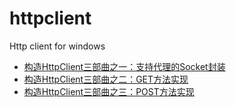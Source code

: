 httpclient
==========

Http client for windows 

* [构造HttpClient三部曲之一：支持代理的Socket封装][1]
* [构造HttpClient三部曲之二：GET方法实现][2]
* [构造HttpClient三部曲之三：POST方法实现][3]


[1]:http://xiangwangfeng.com/2011-05-08-%E6%9E%84%E9%80%A0HttpClient%E4%B8%89%E9%83%A8%E6%9B%B2%E4%B9%8B%E4%B8%80-%E6%94%AF%E6%8C%81%E4%BB%A3%E7%90%86%E7%9A%84Socket%E5%B0%81%E8%A3%85/
[2]:http://xiangwangfeng.com/2011-05-09-%E6%9E%84%E9%80%A0HttpClient%E4%B8%89%E9%83%A8%E6%9B%B2%E4%B9%8B%E4%BA%8C-GET%E6%96%B9%E6%B3%95%E5%AE%9E%E7%8E%B0/
[3]:http://xiangwangfeng.com/2011-05-15-%E6%9E%84%E9%80%A0HttpClient%E4%B8%89%E9%83%A8%E6%9B%B2%E4%B9%8B%E4%B8%89-POST%E6%96%B9%E6%B3%95%E5%AE%9E%E7%8E%B0/
